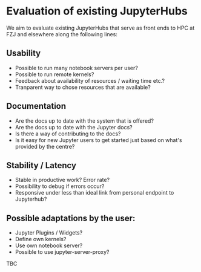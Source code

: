 # Evaluation of existing JupyterHubs

We aim to evaluate existing JupyterHubs that serve as front ends to HPC at FZJ and elsewhere along the following lines:

## Usability

- Possible to run many notebook servers per user?
- Possible to run remote kernels?
- Feedback about availability of resources / waiting time etc.?
- Tranparent way to chose resources that are available?

## Documentation

- Are the docs up to date with the system that is offered?
- Are the docs up to date with the Jupyter docs?
- Is there a way of contributing to the docs?
- Is it easy for new Jupyter users to get started just based on what's provided by the centre?

## Stability / Latency

- Stable in productive work?  Error rate?
- Possibility to debug if errors occur?
- Responsive under less than ideal link from personal endpoint to Jupyterhub?

## Possible adaptations by the user:

- Jupyter Plugins / Widgets?
- Define own kernels?
- Use own notebook server?
- Possible to use jupyter-server-proxy?

TBC
